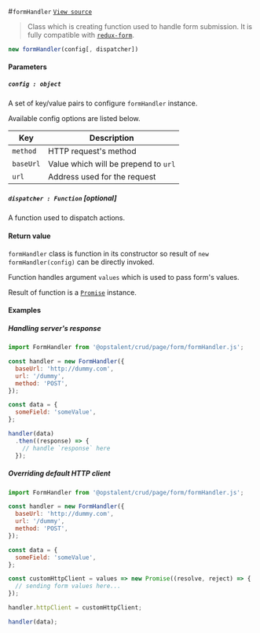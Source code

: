 #`formHandler`
[`View source`](../../../../src/page/form/formHandler.js)

> Class which is creating function used to handle form submission.
> It is fully compatible with [`redux-form`](https://github.com/erikras/redux-form).

```js
new formHandler(config[, dispatcher])
```

#### Parameters

##### `config : object`

A set of key/value pairs to configure `formHandler` instance.

Available config options are listed below.

| Key | Description |
|-|-|
|`method`|HTTP request's method|
|`baseUrl`|Value which will be prepend to `url`|
|`url`|Address used for the request|

##### `dispatcher : Function` [optional]

A function used to dispatch actions.

#### Return value

`formHandler` class is function in its constructor
so result of `new formHandler(config)` can be directly invoked.

Function handles argument `values` which is used to pass form's values.

Result of function is a
[`Promise`](https://developer.mozilla.org/pl/docs/Web/JavaScript/Reference/Global_Objects/Promise) instance.

#### Examples

##### Handling server's response

```js
import FormHandler from '@opstalent/crud/page/form/formHandler.js';

const handler = new FormHandler({
  baseUrl: 'http://dummy.com',
  url: '/dummy',
  method: 'POST',
});

const data = {
  someField: 'someValue',
};

handler(data)
  .then((response) => {
    // handle `response` here
  });
```

##### Overriding default HTTP client

```js
import FormHandler from '@opstalent/crud/page/form/formHandler.js';

const handler = new FormHandler({
  baseUrl: 'http://dummy.com',
  url: '/dummy',
  method: 'POST',
});

const data = {
  someField: 'someValue',
};

const customHttpClient = values => new Promise((resolve, reject) => {
  // sending form values here...
});

handler.httpClient = customHttpClient;

handler(data);
```
